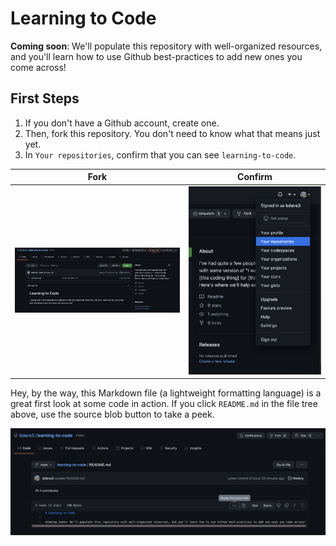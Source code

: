# Learning to Code

**Coming soon**: We'll populate this repository with well-organized resources, and you'll learn how to use Github best-practices to add new ones you come across!

## First Steps

1. If you don't have a Github account, create one.
2. Then, fork this repository. You don't need to know what that means just yet.
3. In `Your repositories`, confirm that you can see `learning-to-code`.

Fork             |  Confirm
:-------------------------:|:-------------------------:
!["fork button" example](img/fork-button.png)  |  !["your repositories" button example](img/your-repositories-button.png)

Hey, by the way, this Markdown file (a lightweight formatting language) is a great first look at some code in action. If you click `README.md` in the file tree above, use the source blob button to take a peek.

!["display source blob" button example](img/display-source-blob.png)
